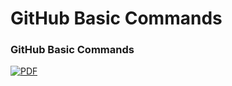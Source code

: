 # GitHub Basic Commands



### GitHub Basic Commands

[![PDF][PDF-shield]][PDF-url]

[PDF-shield]: https://img.shields.io/badge/-PDF%File-black.svg?style=for-the-badge&logo=adobe&colorB=555
[PDF-url]: https://github.com/SRK70900/GitHub-Basic-Comands/blob/master/GitHubBasicCommands.pdf
